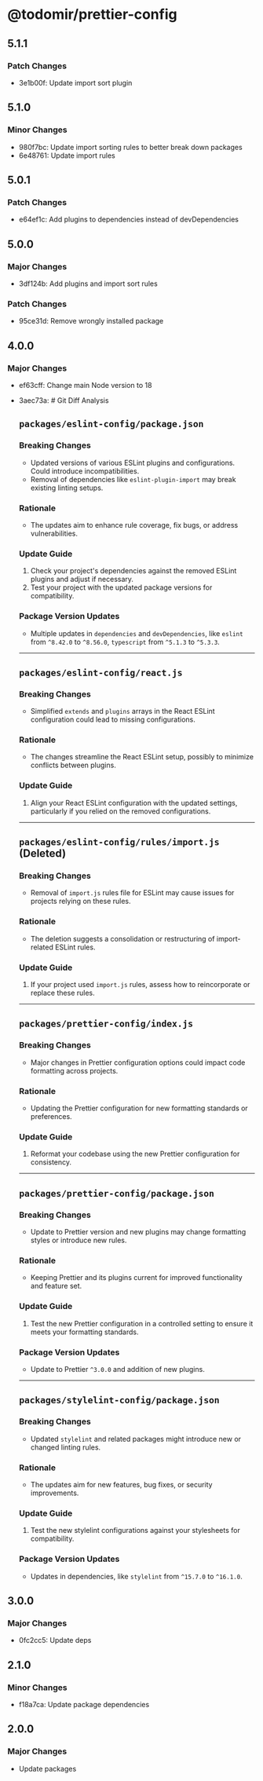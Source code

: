 # @todomir/prettier-config

## 5.1.1

### Patch Changes

- 3e1b00f: Update import sort plugin

## 5.1.0

### Minor Changes

- 980f7bc: Update import sorting rules to better break down packages
- 6e48761: Update import rules

## 5.0.1

### Patch Changes

- e64ef1c: Add plugins to dependencies instead of devDependencies

## 5.0.0

### Major Changes

- 3df124b: Add plugins and import sort rules

### Patch Changes

- 95ce31d: Remove wrongly installed package

## 4.0.0

### Major Changes

- ef63cff: Change main Node version to 18
- 3aec73a: # Git Diff Analysis

  ## `packages/eslint-config/package.json`

  ### Breaking Changes

  - Updated versions of various ESLint plugins and configurations. Could introduce incompatibilities.
  - Removal of dependencies like `eslint-plugin-import` may break existing linting setups.

  ### Rationale

  - The updates aim to enhance rule coverage, fix bugs, or address vulnerabilities.

  ### Update Guide

  1. Check your project's dependencies against the removed ESLint plugins and adjust if necessary.
  2. Test your project with the updated package versions for compatibility.

  ### Package Version Updates

  - Multiple updates in `dependencies` and `devDependencies`, like `eslint` from `^8.42.0` to `^8.56.0`, `typescript` from `^5.1.3` to `^5.3.3`.

  ***

  ## `packages/eslint-config/react.js`

  ### Breaking Changes

  - Simplified `extends` and `plugins` arrays in the React ESLint configuration could lead to missing configurations.

  ### Rationale

  - The changes streamline the React ESLint setup, possibly to minimize conflicts between plugins.

  ### Update Guide

  1. Align your React ESLint configuration with the updated settings, particularly if you relied on the removed configurations.

  ***

  ## `packages/eslint-config/rules/import.js` (Deleted)

  ### Breaking Changes

  - Removal of `import.js` rules file for ESLint may cause issues for projects relying on these rules.

  ### Rationale

  - The deletion suggests a consolidation or restructuring of import-related ESLint rules.

  ### Update Guide

  1. If your project used `import.js` rules, assess how to reincorporate or replace these rules.

  ***

  ## `packages/prettier-config/index.js`

  ### Breaking Changes

  - Major changes in Prettier configuration options could impact code formatting across projects.

  ### Rationale

  - Updating the Prettier configuration for new formatting standards or preferences.

  ### Update Guide

  1. Reformat your codebase using the new Prettier configuration for consistency.

  ***

  ## `packages/prettier-config/package.json`

  ### Breaking Changes

  - Update to Prettier version and new plugins may change formatting styles or introduce new rules.

  ### Rationale

  - Keeping Prettier and its plugins current for improved functionality and feature set.

  ### Update Guide

  1. Test the new Prettier configuration in a controlled setting to ensure it meets your formatting standards.

  ### Package Version Updates

  - Update to Prettier `^3.0.0` and addition of new plugins.

  ***

  ## `packages/stylelint-config/package.json`

  ### Breaking Changes

  - Updated `stylelint` and related packages might introduce new or changed linting rules.

  ### Rationale

  - The updates aim for new features, bug fixes, or security improvements.

  ### Update Guide

  1. Test the new stylelint configurations against your stylesheets for compatibility.

  ### Package Version Updates

  - Updates in dependencies, like `stylelint` from `^15.7.0` to `^16.1.0`.

## 3.0.0

### Major Changes

- 0fc2cc5: Update deps

## 2.1.0

### Minor Changes

- f18a7ca: Update package dependencies

## 2.0.0

### Major Changes

- Update packages
